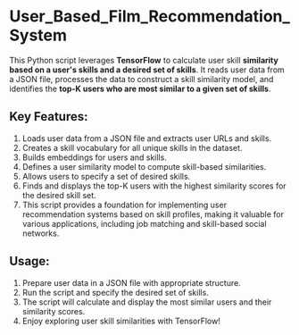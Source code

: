 # User_Based_Film_Recommendation_System
This Python script leverages **TensorFlow** to calculate user skill **similarity based on a user's skills and a desired set of skills**. It reads user data from a JSON file, processes the data to construct a skill similarity model, and identifies the **top-K users who are most similar to a given set of skills**.

## Key Features:
1. Loads user data from a JSON file and extracts user URLs and skills.
2. Creates a skill vocabulary for all unique skills in the dataset.
3. Builds embeddings for users and skills.
4. Defines a user similarity model to compute skill-based similarities.
5. Allows users to specify a set of desired skills.
6. Finds and displays the top-K users with the highest similarity scores for the desired skill set.
7. This script provides a foundation for implementing user recommendation systems based on skill profiles, making it valuable for various applications, including job matching and skill-based social networks.

## Usage:
1. Prepare user data in a JSON file with appropriate structure.
2. Run the script and specify the desired set of skills.
3. The script will calculate and display the most similar users and their similarity scores.
4. Enjoy exploring user skill similarities with TensorFlow!
